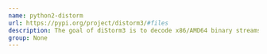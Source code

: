 ```yaml
---
name: python2-distorm
url: https://pypi.org/project/distorm3/#files
description: The goal of diStorm3 is to decode x86/AMD64 binary streams and return a structure that describes each instruction.
group: None
---
```

